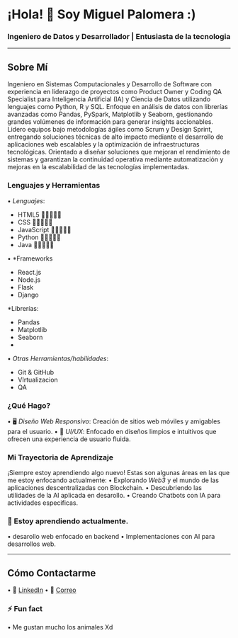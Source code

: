 # ¡Hola! 👋 Soy Miguel Palomera :)

### Ingeniero de Datos y Desarrollador | Entusiasta de la tecnologia 

---

## Sobre Mí

Ingeniero en Sistemas Computacionales y Desarrollo de Software con experiencia en liderazgo de proyectos como
Product Owner y Coding QA Specialist para Inteligencia Artificial (IA) y Ciencia de Datos
utilizando lenguajes como Python, R y SQL. 
Enfoque en análisis de datos con librerías avanzadas como Pandas, PySpark, Matplotlib y Seaborn, gestionando grandes
volúmenes de información para generar insights accionables. Lidero equipos bajo metodologías ágiles como Scrum y
Design Sprint, entregando soluciones técnicas de alto impacto mediante el desarrollo de aplicaciones web escalables y
la optimización de infraestructuras tecnológicas.
Orientado a diseñar soluciones que mejoran el rendimiento de sistemas y garantizan la continuidad operativa mediante
automatización y mejoras en la escalabilidad de las tecnologías implementadas.

### Lenguajes y Herramientas

•⁠  ⁠*Lenguajes*: 
  - HTML5                   🔋🔋🔋🪫🪫
  - CSS                     🔋🔋🔋🪫🪫
  - JavaScript              🔋🔋🪫🪫🪫
  - Python                  🔋🔋🔋🔋🪫
  - Java                    🔋🪫🪫🪫🪫

•⁠  ⁠*Frameworks
  - React.js
  - Node.js
  - Flask
  - Django
  
*Librerías: 
  - Pandas
  - Matplotlib
  - Seaborn
  - 
•⁠  ⁠*Otras Herramientas/habilidades*: 
  - Git & GitHub
  - VIrtualizacion
  - QA 

### ¿Qué Hago?

•⁠  ⁠🖥 *Diseño Web Responsivo*: Creación de sitios web móviles y amigables para el usuario.
•⁠  ⁠🎨 *UI/UX*: Enfocado en diseños limpios e intuitivos que ofrecen una experiencia de usuario fluida.


### Mi Trayectoria de Aprendizaje

¡Siempre estoy aprendiendo algo nuevo! Estas son algunas áreas en las que me estoy enfocando actualmente:
•⁠  ⁠Explorando *Web3* y el mundo de las aplicaciones descentralizadas con  Blockchain.
•⁠  ⁠Descubriendo las utilidades de la AI aplicada en desarollo.
•⁠  ⁠Creando Chatbots con IA para actividades especificas.

### 🌱 Estoy aprendiendo actualmente. 
•⁠  ⁠desarollo web enfocado en backend
•⁠  ⁠Implementaciones con AI para desarrollos web.


---

## Cómo Contactarme

•⁠  ⁠💬 [LinkedIn](https://www.linkedin.com/in/herve-chan-barranca/)
•⁠  ⁠📧 [Correo](hervechan3@gmail.com)

### ⚡ Fun fact
•⁠  ⁠Me gustan mucho los animales Xd
